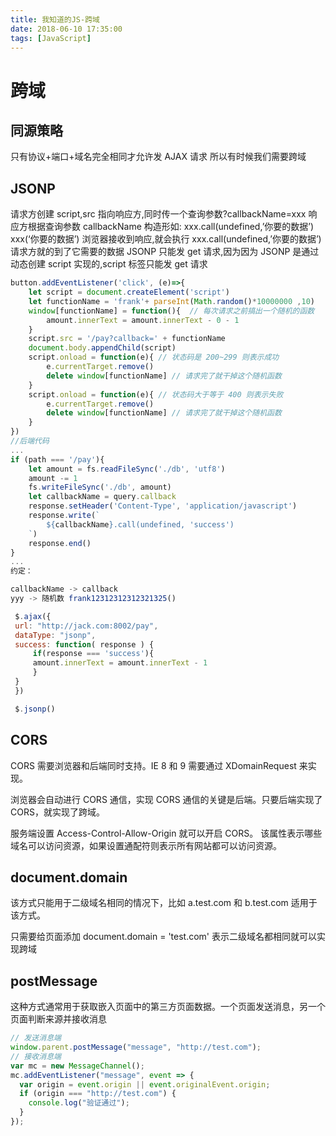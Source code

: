 ```yaml
---
title: 我知道的JS-跨域
date: 2018-06-10 17:35:00
tags: [JavaScript]
---
```


# 跨域

## 同源策略

只有协议+端口+域名完全相同才允许发 AJAX 请求
所以有时候我们需要跨域

## JSONP

请求方创建 script,src 指向响应方,同时传一个查询参数?callbackName=xxx
响应方根据查询参数 callbackName 构造形如:
xxx.call(undefined,’你要的数据’)
xxx(‘你要的数据’)
浏览器接收到响应,就会执行 xxx.call(undefined,’你要的数据’)
请求方就的到了它需要的数据
JSONP 只能发 get 请求,因为因为 JSONP 是通过动态创建 script 实现的,script 标签只能发 get 请求

<!--more-->

```javascript
button.addEventListener('click', (e)=>{
    let script = document.createElement('script')
    let functionName = 'frank'+ parseInt(Math.random()*10000000 ,10)
    window[functionName] = function(){  // 每次请求之前搞出一个随机的函数
        amount.innerText = amount.innerText - 0 - 1
    }
    script.src = '/pay?callback=' + functionName
    document.body.appendChild(script)
    script.onload = function(e){ // 状态码是 200~299 则表示成功
        e.currentTarget.remove()
        delete window[functionName] // 请求完了就干掉这个随机函数
    }
    script.onload = function(e){ // 状态码大于等于 400 则表示失败
        e.currentTarget.remove()
        delete window[functionName] // 请求完了就干掉这个随机函数
    }
})
//后端代码
...
if (path === '/pay'){
    let amount = fs.readFileSync('./db', 'utf8')
    amount -= 1
    fs.writeFileSync('./db', amount)
    let callbackName = query.callback
    response.setHeader('Content-Type', 'application/javascript')
    response.write(`
        ${callbackName}.call(undefined, 'success')
    `)
    response.end()
}
...
约定：

callbackName -> callback
yyy -> 随机数 frank12312312312321325()

 $.ajax({
 url: "http://jack.com:8002/pay",
 dataType: "jsonp",
 success: function( response ) {
     if(response === 'success'){
     amount.innerText = amount.innerText - 1
     }
 }
 })

 $.jsonp()
```

## CORS

CORS 需要浏览器和后端同时支持。IE 8 和 9 需要通过 XDomainRequest 来实现。

浏览器会自动进行 CORS 通信，实现 CORS 通信的关键是后端。只要后端实现了 CORS，就实现了跨域。

服务端设置 Access-Control-Allow-Origin 就可以开启 CORS。 该属性表示哪些域名可以访问资源，如果设置通配符则表示所有网站都可以访问资源。

## document.domain

该方式只能用于二级域名相同的情况下，比如 a.test.com 和 b.test.com 适用于该方式。

只需要给页面添加 document.domain = 'test.com' 表示二级域名都相同就可以实现跨域

## postMessage

这种方式通常用于获取嵌入页面中的第三方页面数据。一个页面发送消息，另一个页面判断来源并接收消息

```javascript
// 发送消息端
window.parent.postMessage("message", "http://test.com");
// 接收消息端
var mc = new MessageChannel();
mc.addEventListener("message", event => {
  var origin = event.origin || event.originalEvent.origin;
  if (origin === "http://test.com") {
    console.log("验证通过");
  }
});
```
